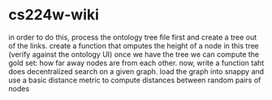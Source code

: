 cs224w-wiki
===========
in order to do this, process the ontology tree file first and create a tree out of the links. create a function that omputes the height of a node in this tree (verify against the ontology UI)
once we have the tree we can compute the gold set: how far away nodes are from each other.
now, write a function taht does decentralized search on a given graph. load the graph into snappy and use a basic distance metric to compute distances between random pairs of nodes
